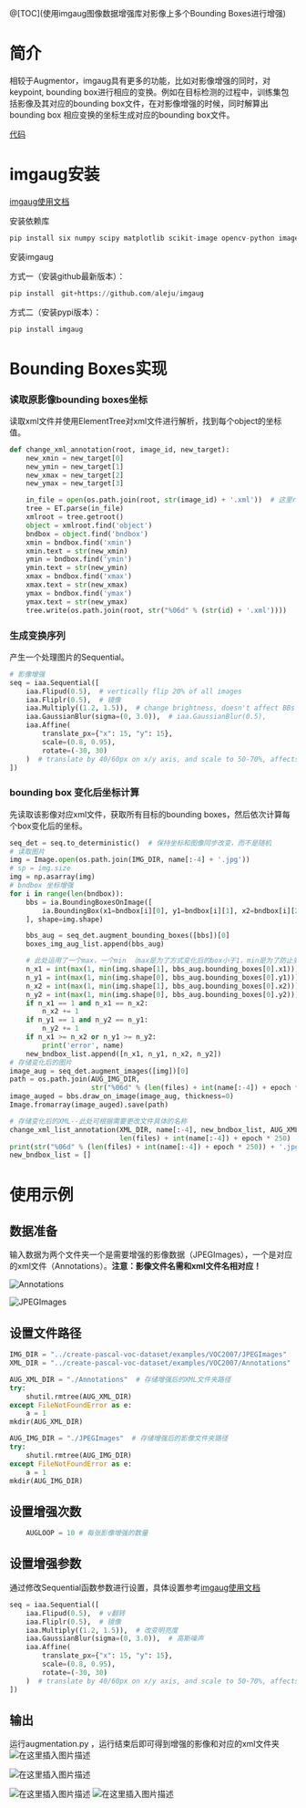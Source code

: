 @[TOC](使用imgaug图像数据增强库对影像上多个Bounding Boxes进行增强)

# 简介

相较于Augmentor，imgaug具有更多的功能，比如对影像增强的同时，对keypoint, bounding box进行相应的变换。例如在目标检测的过程中，训练集包括影像及其对应的bounding box文件，在对影像增强的时候，同时解算出bounding box 相应变换的坐标生成对应的bounding box文件。

[代码](https://github.com/mickkky/XML-Augment.git)
# imgaug安装

[imgaug使用文档](https://imgaug.readthedocs.io/en/latest/index.html)

安装依赖库

```Python
pip install six numpy scipy matplotlib scikit-image opencv-python imageio
```

安装imgaug

方式一（安装github最新版本）：

```python
pip install　git+https://github.com/aleju/imgaug
```

方式二（安装pypi版本）：

```python
pip install imgaug
```

# Bounding Boxes实现

### 读取原影像bounding boxes坐标

读取xml文件并使用ElementTree对xml文件进行解析，找到每个object的坐标值。

```python
def change_xml_annotation(root, image_id, new_target):
    new_xmin = new_target[0]
    new_ymin = new_target[1]
    new_xmax = new_target[2]
    new_ymax = new_target[3]

    in_file = open(os.path.join(root, str(image_id) + '.xml'))  # 这里root分别由两个意思
    tree = ET.parse(in_file)
    xmlroot = tree.getroot()
    object = xmlroot.find('object')
    bndbox = object.find('bndbox')
    xmin = bndbox.find('xmin')
    xmin.text = str(new_xmin)
    ymin = bndbox.find('ymin')
    ymin.text = str(new_ymin)
    xmax = bndbox.find('xmax')
    xmax.text = str(new_xmax)
    ymax = bndbox.find('ymax')
    ymax.text = str(new_ymax)
    tree.write(os.path.join(root, str("%06d" % (str(id) + '.xml'))))
```

### 生成变换序列

产生一个处理图片的Sequential。

```python
# 影像增强
seq = iaa.Sequential([
    iaa.Flipud(0.5),  # vertically flip 20% of all images
    iaa.Fliplr(0.5),  # 镜像
    iaa.Multiply((1.2, 1.5)),  # change brightness, doesn't affect BBs
    iaa.GaussianBlur(sigma=(0, 3.0)),  # iaa.GaussianBlur(0.5),
    iaa.Affine(
        translate_px={"x": 15, "y": 15},
        scale=(0.8, 0.95),
        rotate=(-30, 30)
    )  # translate by 40/60px on x/y axis, and scale to 50-70%, affects BBs
])
```

### bounding box 变化后坐标计算

先读取该影像对应xml文件，获取所有目标的bounding boxes，然后依次计算每个box变化后的坐标。

```python
seq_det = seq.to_deterministic()  # 保持坐标和图像同步改变，而不是随机
# 读取图片
img = Image.open(os.path.join(IMG_DIR, name[:-4] + '.jpg'))
# sp = img.size
img = np.asarray(img)
# bndbox 坐标增强
for i in range(len(bndbox)):
    bbs = ia.BoundingBoxesOnImage([
        ia.BoundingBox(x1=bndbox[i][0], y1=bndbox[i][1], x2=bndbox[i][2], y2=bndbox[i][3]),
    ], shape=img.shape)

    bbs_aug = seq_det.augment_bounding_boxes([bbs])[0]
    boxes_img_aug_list.append(bbs_aug)

    # 此处运用了一个max，一个min （max是为了方式变化后的box小于1，min是为了防止变化后的box的坐标超出图片，在做faster r-cnn训练的时候，box的坐标会减1，若坐标小于1,就会报错，当然超出图像范围也会报错）
    n_x1 = int(max(1, min(img.shape[1], bbs_aug.bounding_boxes[0].x1)))
    n_y1 = int(max(1, min(img.shape[0], bbs_aug.bounding_boxes[0].y1)))
    n_x2 = int(max(1, min(img.shape[1], bbs_aug.bounding_boxes[0].x2)))
    n_y2 = int(max(1, min(img.shape[0], bbs_aug.bounding_boxes[0].y2)))
    if n_x1 == 1 and n_x1 == n_x2:
        n_x2 += 1
    if n_y1 == 1 and n_y2 == n_y1:
        n_y2 += 1
    if n_x1 >= n_x2 or n_y1 >= n_y2:
        print('error', name)
    new_bndbox_list.append([n_x1, n_y1, n_x2, n_y2])
# 存储变化后的图片
image_aug = seq_det.augment_images([img])[0]
path = os.path.join(AUG_IMG_DIR,
                    str("%06d" % (len(files) + int(name[:-4]) + epoch * 250)) + '.jpg')
image_auged = bbs.draw_on_image(image_aug, thickness=0)
Image.fromarray(image_auged).save(path)

# 存储变化后的XML--此处可根据需要更改文件具体的名称
change_xml_list_annotation(XML_DIR, name[:-4], new_bndbox_list, AUG_XML_DIR,
                           len(files) + int(name[:-4]) + epoch * 250)
print(str("%06d" % (len(files) + int(name[:-4]) + epoch * 250)) + '.jpg')
new_bndbox_list = []
```

# 使用示例

## 数据准备

输入数据为两个文件夹一个是需要增强的影像数据（JPEGImages），一个是对应的xml文件（Annotations）。**注意：影像文件名需和xml文件名相对应！**

![Annotations](https://github.com/xinyu-ch/ReadMePhoto/blob/master/QQ%E6%88%AA%E5%9B%BE20190410155858.png)

![JPEGImages](https://github.com/xinyu-ch/ReadMePhoto/blob/master/QQ%E6%88%AA%E5%9B%BE20190410155921.png)

## 设置文件路径

```python
IMG_DIR = "../create-pascal-voc-dataset/examples/VOC2007/JPEGImages"
XML_DIR = "../create-pascal-voc-dataset/examples/VOC2007/Annotations"

AUG_XML_DIR = "./Annotations"  # 存储增强后的XML文件夹路径
try:
    shutil.rmtree(AUG_XML_DIR)
except FileNotFoundError as e:
    a = 1
mkdir(AUG_XML_DIR)

AUG_IMG_DIR = "./JPEGImages"  # 存储增强后的影像文件夹路径
try:
    shutil.rmtree(AUG_IMG_DIR)
except FileNotFoundError as e:
    a = 1
mkdir(AUG_IMG_DIR)
```



## 设置增强次数

```python
    AUGLOOP = 10 # 每张影像增强的数量
```

## 设置增强参数

通过修改Sequential函数参数进行设置，具体设置参考[imgaug使用文档](https://imgaug.readthedocs.io/en/latest/index.html)

```python
seq = iaa.Sequential([
    iaa.Flipud(0.5),  # v翻转
    iaa.Fliplr(0.5),  # 镜像
    iaa.Multiply((1.2, 1.5)),  # 改变明亮度
    iaa.GaussianBlur(sigma=(0, 3.0)),  # 高斯噪声
    iaa.Affine(
        translate_px={"x": 15, "y": 15},
        scale=(0.8, 0.95),
        rotate=(-30, 30)
    )  # translate by 40/60px on x/y axis, and scale to 50-70%, affects BBs
])
```



## 输出

运行augmentation.py ，运行结束后即可得到增强的影像和对应的xml文件夹
![在这里插入图片描述](https://github.com/xinyu-ch/ReadMePhoto/blob/master/000001.jpg)

![在这里插入图片描述](https://github.com/xinyu-ch/ReadMePhoto/blob/master/000251.jpg)

![在这里插入图片描述](https://github.com/xinyu-ch/ReadMePhoto/blob/master/000501.jpg)
![在这里插入图片描述](https://github.com/xinyu-ch/ReadMePhoto/blob/master/000751.jpg)
